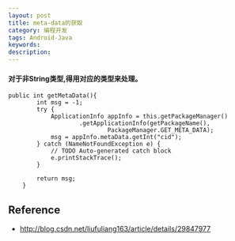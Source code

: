 ```yaml
---
layout: post
title: meta-data的获取
category: 编程开发
tags: Android-Java
keywords: 
description: 
---
```


#### 对于非String类型,得用对应的类型来处理。


```
public int getMetaData(){
		int msg = -1;
		try {
			ApplicationInfo appInfo = this.getPackageManager()
					.getApplicationInfo(getPackageName(),
							PackageManager.GET_META_DATA);
			msg = appInfo.metaData.getInt("cid");
		} catch (NameNotFoundException e) {
			// TODO Auto-generated catch block
			e.printStackTrace();
		}
		
		return msg;
	}
```


## Reference
* <http://blog.csdn.net/liufuliang163/article/details/29847977>
